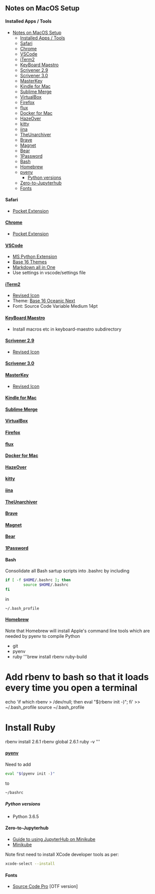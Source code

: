 ## Notes on MacOS Setup

#### Installed Apps / Tools

- [Notes on MacOS Setup](#notes-on-macos-setup)
    - [Installed Apps / Tools](#installed-apps--tools)
    - [Safari](#safari)
    - [Chrome](#chrome)
    - [VSCode](#vscode)
    - [iTerm2](#iterm2)
    - [KeyBoard Maestro](#keyboard-maestro)
    - [Scrivener 2.9](#scrivener-29)
    - [Scrivener 3.0](#scrivener-30)
    - [MasterKey](#masterkey)
    - [Kindle for Mac](#kindle-for-mac)
    - [Sublime Merge](#sublime-merge)
    - [VirtualBox](#virtualbox)
    - [Firefox](#firefox)
    - [flux](#flux)
    - [Docker for Mac](#docker-for-mac)
    - [HazeOver](#hazeover)
    - [kitty](#kitty)
    - [iina](#iina)
    - [TheUnarchiver](#theunarchiver)
    - [Brave](#brave)
    - [Magnet](#magnet)
    - [Bear](#bear)
    - [1Password](#1password)
    - [Bash](#bash)
    - [Homebrew](#homebrew)
    - [pyenv](#pyenv)
      - [Python versions](#python-versions)
    - [Zero-to-Jupyterhub](#zero-to-jupyterhub)
    - [Fonts](#fonts)

#### Safari

- [Pocket Extension](https://safari-extensions.apple.com/details/?id=com.ideashower.pocket.safari-ET279A6R5N)

#### [Chrome](https://www.google.com/chrome/)
- [Pocket Extension](https://chrome.google.com/webstore/detail/save-to-pocket/niloccemoadcdkdjlinkgdfekeahmflj?hl=en)

#### [VSCode](https://code.visualstudio.com)

- [MS Python Extension](https://github.com/Microsoft/vscode-python)
- [Base 16 Themes](https://marketplace.visualstudio.com/items?itemName=AndrsDC.base16-themes)
- [Markdown all in One](https://marketplace.visualstudio.com/items?itemName=yzhang.markdown-all-in-one)
- Use settings in vscode/settings file

#### [iTerm2](https://www.iterm2.com)
- [Revised Icon](https://dribbble.com/shots/1682322-iTerm-Redesign-Replacement-icns)
- Theme: [Base 16 Oceanic Next]()
- Font: Source Code Variable Medium 14pt

#### [KeyBoard Maestro](https://www.keyboardmaestro.com/main/)

- Install macros etc in keyboard-maestro subdirectory

#### [Scrivener 2.9](https://www.literatureandlatte.com/scrivener.php)

- [Revised Icon](https://dribbble.com/shots/978125-Scrivener-Icon-Replacement)

#### [Scrivener 3.0](https://www.literatureandlatte.com/scrivener.php)

#### [MasterKey](http://macinmind.com/?area=app&app=masterkey&pg=info)

- [Revised Icon](http://icons-for-free.com/icon/apple_command_key_keyboard_modifier_icon_1891024.html)

#### [Kindle for Mac](https://itunes.apple.com/gb/app/kindle/id405399194?mt=12)

#### [Sublime Merge](https://www.sublimemerge.com)

#### [VirtualBox](https://www.virtualbox.org)

#### [Firefox](https://www.mozilla.org/en-GB/firefox/new/)

#### [flux](https://justgetflux.com)

#### [Docker for Mac](https://www.docker.com/docker-mac)

#### [HazeOver](https://hazeover.com/)

#### [kitty](https://sw.kovidgoyal.net/kitty/)

#### [iina](https://iina.io/)

#### [TheUnarchiver](https://theunarchiver.com/)

#### [Brave](https://brave.com/)

#### [Magnet](http://magnet.crowdcafe.com/)

#### [Bear](https://bear.app)

#### [1Password](https://1password.com)

#### Bash

Consolidate all Bash sartup scripts into .bashrc by including

```bash
if [ -f $HOME/.bashrc ]; then
        source $HOME/.bashrc
fi
```

in

`~/.bash_profile`

#### [Homebrew](https://brew.sh)

Note that Homebrew will install Apple's command line tools which are needed by pyenv to compile Python

- git
- pyenv
- ruby
'''brew install rbenv ruby-build

# Add rbenv to bash so that it loads every time you open a terminal
echo 'if which rbenv > /dev/null; then eval "$(rbenv init -)"; fi' >> ~/.bash_profile
source ~/.bash_profile

# Install Ruby
rbenv install 2.6.1
rbenv global 2.6.1
ruby -v
'''


#### [pyenv](https://github.com/pyenv/pyenv)

Need to add

```bash
eval "$(pyenv init -)" 
```
to 

`~/bashrc`

##### Python versions

- Python 3.6.5

#### Zero-to-Jupyterhub

- [Guide to using JupyterHub on Minikube](https://github.com/jupyterhub/zero-to-jupyterhub-k8s/blob/b5393da84e2e539fe2711bd3ea8ef6b1613d210b/CONTRIBUTING.md)
- [Minikube](https://kubernetes.io/docs/setup/minikube/)

Note first need to install XCode developer tools as per:
```bash
xcode-select --install
```
  

#### Fonts

- [Source Code Pro](https://github.com/adobe-fonts/source-code-pro) [OTF version]
